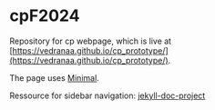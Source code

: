 # cpF2024

Repository for cp webpage, which is live at [https://vedranaa.github.io/cp_prototype/](https://vedranaa.github.io/cp_prototype/).

The page uses [Minimal](https://github.com/pages-themes/minimal).

Ressource for sidebar navigation: [jekyll-doc-project](https://github.com/amzn/jekyll-doc-project/blob/master/_docs/Jekyll%20Doc%20Project/Theme%20Instructions/jekyllhowto-sidebar-navigation.md)


